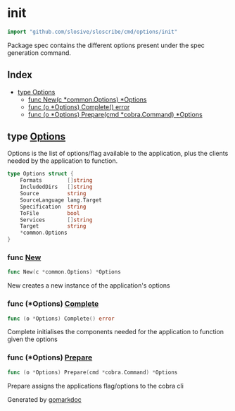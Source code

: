 <!-- Code generated by gomarkdoc. DO NOT EDIT -->

# init

```go
import "github.com/slosive/sloscribe/cmd/options/init"
```

Package spec contains the different options present under the spec generation command.

## Index

- [type Options](<#Options>)
  - [func New\(c \*common.Options\) \*Options](<#New>)
  - [func \(o \*Options\) Complete\(\) error](<#Options.Complete>)
  - [func \(o \*Options\) Prepare\(cmd \*cobra.Command\) \*Options](<#Options.Prepare>)


<a name="Options"></a>
## type [Options](<https://github.com/slosive/sloscribe/blob/main/cmd/options/init/options.go#L19-L29>)

Options is the list of options/flag available to the application, plus the clients needed by the application to function.

```go
type Options struct {
    Formats        []string
    IncludedDirs   []string
    Source         string
    SourceLanguage lang.Target
    Specification  string
    ToFile         bool
    Services       []string
    Target         string
    *common.Options
}
```

<a name="New"></a>
### func [New](<https://github.com/slosive/sloscribe/blob/main/cmd/options/init/options.go#L33>)

```go
func New(c *common.Options) *Options
```

New creates a new instance of the application's options

<a name="Options.Complete"></a>
### func \(\*Options\) [Complete](<https://github.com/slosive/sloscribe/blob/main/cmd/options/init/options.go#L46>)

```go
func (o *Options) Complete() error
```

Complete initialises the components needed for the application to function given the options

<a name="Options.Prepare"></a>
### func \(\*Options\) [Prepare](<https://github.com/slosive/sloscribe/blob/main/cmd/options/init/options.go#L40>)

```go
func (o *Options) Prepare(cmd *cobra.Command) *Options
```

Prepare assigns the applications flag/options to the cobra cli

Generated by [gomarkdoc](<https://github.com/princjef/gomarkdoc>)
